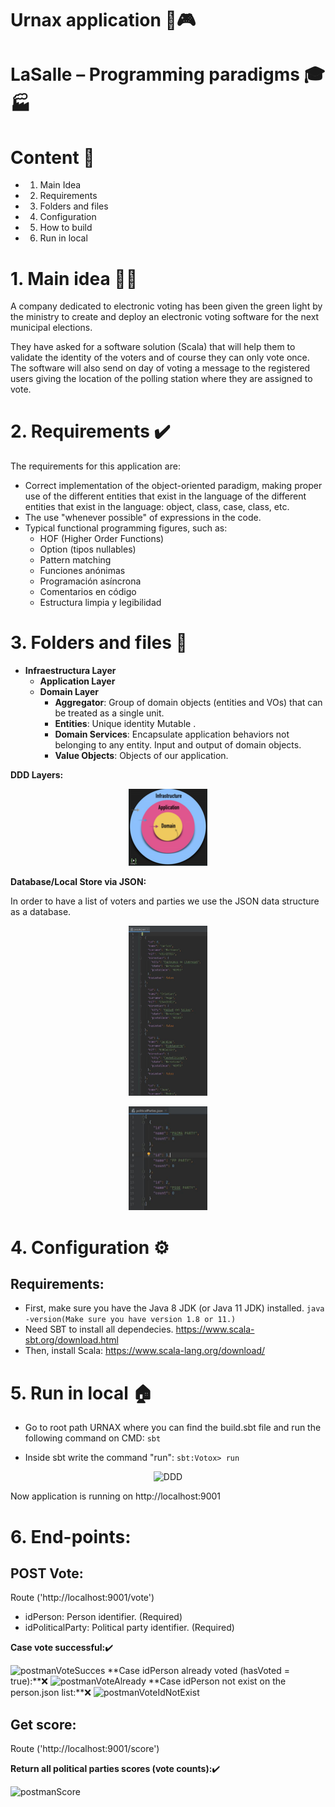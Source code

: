 # Urnax application 📳🎮

# LaSalle – Programming paradigms 🎓🏭

# Content 📇

*
    1. Main Idea
*
    2. Requirements
*
    3. Folders and files
*
    4. Configuration
*
    5. How to build
*
    6. Run in local

# 1. Main idea 🤔💭

A company dedicated to electronic voting has been given the green light by the ministry to create and deploy an
electronic voting software for the next municipal elections.

They have asked for a software solution (Scala) that will help them to validate the identity of the voters and of course
they can only vote once. The software will also send on day of voting a message to the registered users giving the
location of the polling station where they are assigned to vote.

# 2. Requirements ✔️

The requirements for this application are:

* Correct implementation of the object-oriented paradigm, making proper use of the different entities that exist in the
  language of the different entities that exist in the language: object, class, case, class, etc.
* The use "whenever possible" of expressions in the code.
* Typical functional programming figures, such as:
    - HOF (Higher Order Functions)
    - Option (tipos nullables)
    - Pattern matching
    - Funciones anónimas
    - Programación asíncrona
    - Comentarios en código
    - Estructura limpia y legibilidad

# 3. Folders and files 📁
 * **Infraestructura Layer**
    * **Application Layer**
    * **Domain Layer**
      *  **Aggregator**: Group of domain objects (entities and VOs) that can be treated as a single unit.
      *  **Entities**: Unique identity Mutable .
      *  **Domain Services**: Encapsulate application behaviors not belonging to any entity. Input and output of domain objects.
      *  **Value Objects**: Objects of our application.

**DDD Layers:**  

<p align="center">
 <img style="text-align:center" src="images/ddd.PNG" width="25%" height="25%" alt="DDD">
</p>

**Database/Local Store via JSON:**  


In order to have a list of voters and parties we use the JSON data structure as a database.
<p align="center">
 <img style="text-align:center" src="images/peopleJson.JPG" width="25%" height="25%" alt="peopleJson">
</p>
<p align="center">
 <img style="text-align:center" src="images/politicalParties.JPG" width="25%" height="25%" alt="politicalParties">
</p>

# 4. Configuration ⚙️

## Requirements:

- First, make sure you have the Java 8 JDK (or Java 11 JDK) installed. ```java -version(Make sure you have version 1.8 or 11.)```
- Need SBT to install all dependecies. https://www.scala-sbt.org/download.html
- Then, install Scala: https://www.scala-lang.org/download/


# 5. Run in local 🏠

* Go to root path URNAX where you can find the build.sbt file and run the following command on CMD:
```sbt```  


* Inside sbt write the command "run":
```sbt:Votox> run ``` 



<p align="center">
 <img style="text-align:center" src="images/sbtRun.JPG" width="100%" height="100%" alt="DDD">
</p>


Now application is running on http://localhost:9001

# 6. End-points:

## POST Vote:
Route ('http://localhost:9001/vote')
* idPerson: Person identifier. (Required)
* idPoliticalParty: Political party identifier. (Required)  

**Case vote successful:**✔️  

<img style="text-align:center" src="images/postmanVoteSucces.JPG" width="50%" height="50%" alt="postmanVoteSucces">
**Case idPerson already voted (hasVoted = true):**❌  

<img style="text-align:center" src="images/postmanVoteAlready.JPG" width="50%" height="50%" alt="postmanVoteAlready">
**Case idPerson not exist on the person.json list:**❌  

<img style="text-align:center" src="images/postmanVoteIdNotExist.JPG" width="50%" height="50%" alt="postmanVoteIdNotExist">


## Get score:
Route ('http://localhost:9001/score')  

**Return all political parties scores (vote counts):**✔️  

<img style="text-align:center" src="images/postmanScore.JPG" width="50%" height="50%" alt="postmanScore">


